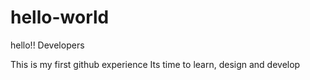 # hello-world

hello!! Developers 

This is my first github experience 
Its time to learn, design and develop

